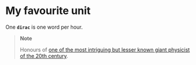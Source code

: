 <!-- _tags: interesting -->
<!-- _comments: false -->

# My favourite unit

<!-- START TAGS -->
<!-- END TAGS -->

One **`dirac`** is one word per hour.

<!-- -->
> **Note**
>
> Honours of [one of the most intriguing but lesser known giant physicist
> of the 20th century](https://en.wikipedia.org/wiki/Paul_Dirac).
<!-- -->
